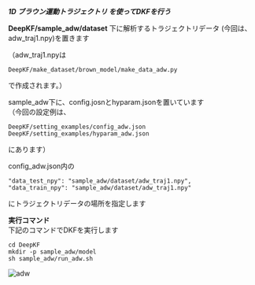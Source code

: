 ***1D ブラウン運動トラジェクトリ を使ってDKFを行う***

**DeepKF/sample_adw/dataset** 下に解析するトラジェクトリデータ (今回は、adw_traj1.npy)を置きます  
  
（adw_traj1.npyは 
```
DeepKF/make_dataset/brown_model/make_data_adw.py 
``` 
で作成されます。）　　

sample_adw下に、config.josnとhyparam.jsonを置いています  
（今回の設定例は、  
```
DeepKF/setting_examples/config_adw.json   
DeepKF/setting_examples/hyparam_adw.json  
```
にあります）  

config_adw.json内の  
```
"data_test_npy": "sample_adw/dataset/adw_traj1.npy",  
"data_train_npy": "sample_adw/dataset/adw_traj1.npy"  
```
にトラジェクトリデータの場所を指定します  

**実行コマンド**   
下記のコマンドでDKFを実行します   
   
```
cd DeepKF  
mkdir -p sample_adw/model  
sh sample_adw/run_adw.sh
```

![adw](https://user-images.githubusercontent.com/39581094/75623342-66016b80-5bec-11ea-87a6-cab205fefd56.png)
  
